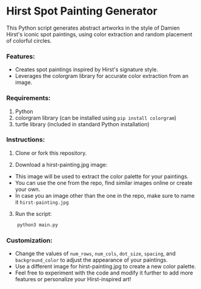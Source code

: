 # Hirst Spot Painting Generator

This Python script generates abstract artworks in the style of Damien Hirst's iconic spot paintings, using color extraction and random placement of colorful circles.

### Features:

- Creates spot paintings inspired by Hirst's signature style.
- Leverages the colorgram library for accurate color extraction from an image.

### Requirements:

1. Python
2. colorgram library (can be installed using `pip install colorgram`)
3. turtle library (included in standard Python installation)

### Instructions:
1. Clone or fork this repository.

2. Download a hirst-painting.jpg image:
- This image will be used to extract the color palette for your paintings.
- You can use the one from the repo, find similar images online or create your own.
- In case you an image other than the one in the repo, make sure to name it `hirst-painting.jpg`

3. Run the script:
``` bash
    python3 main.py
```
### Customization:

- Change the values of `num_rows`, `num_cols`, `dot_size`, `spacing`, and `background_color` to adjust the appearance of your paintings.
- Use a different image for hirst-painting.jpg to create a new color palette.
- Feel free to experiment with the code and modify it further to add more features or personalize your Hirst-inspired art!